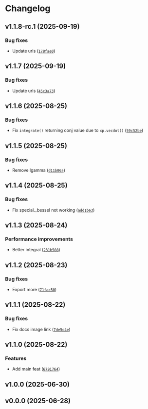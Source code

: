 # Changelog

## v1.1.8-rc.1 (2025-09-19)

### Bug fixes

- Update urls ([`178fae0`](https://github.com/ultrasphere-dev/ultrasphere/commit/178fae0ccaba7183a809f85a513a4f8e5a2b7e2a))

## v1.1.7 (2025-09-19)

### Bug fixes

- Update urls ([`45c3a73`](https://github.com/ultrasphere-dev/ultrasphere/commit/45c3a737f7e452d44e5e4d5c1af37b3415ce70cd))

## v1.1.6 (2025-08-25)

### Bug fixes

- Fix `integrate()` returning conj value due to `xp.vecdot()` ([`59c52be`](https://github.com/ultrasphere-dev/ultrasphere/commit/59c52bead101bab067378c3544e757d11337ac41))

## v1.1.5 (2025-08-25)

### Bug fixes

- Remove lgamma ([`d11b06a`](https://github.com/ultrasphere-dev/ultrasphere/commit/d11b06aafe87ab36eaa8e4cc47b8319bec9bb7ee))

## v1.1.4 (2025-08-25)

### Bug fixes

- Fix special._bessel not working ([`add1b63`](https://github.com/ultrasphere-dev/ultrasphere/commit/add1b637949ac9b29d862167c5a8ca9fd4d3c371))

## v1.1.3 (2025-08-24)

### Performance improvements

- Better integral ([`231b508`](https://github.com/ultrasphere-dev/ultrasphere/commit/231b5085e9f35067722cd1e2c0f86f9cfe090537))

## v1.1.2 (2025-08-23)

### Bug fixes

- Export more ([`71fac50`](https://github.com/ultrasphere-dev/ultrasphere/commit/71fac50a7d800bda84132dca9d12e14d163e2715))

## v1.1.1 (2025-08-22)

### Bug fixes

- Fix docs image link ([`7de5d4e`](https://github.com/ultrasphere-dev/ultrasphere/commit/7de5d4e9b2a7002730303a43fa8a0e8770e395ce))

## v1.1.0 (2025-08-22)

### Features

- Add main feat ([`6791764`](https://github.com/ultrasphere-dev/ultrasphere/commit/679176478b29feb21483339e5b0998dedb2d1f99))

## v1.0.0 (2025-06-30)

## v0.0.0 (2025-06-28)
